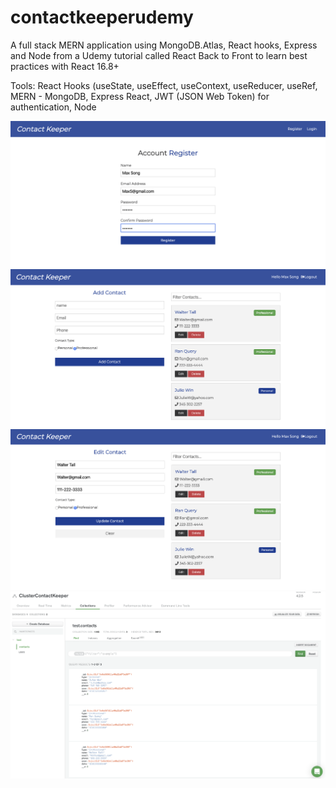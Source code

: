 # contactkeeperudemy

A full stack MERN application using MongoDB.Atlas, React hooks, Express and Node from a Udemy tutorial called React Back to Front to learn best practices with React 16.8+


Tools: React Hooks (useState, useEffect, useContext, useReducer, useRef, MERN - MongoDB, Express React, JWT (JSON Web Token) for authentication, Node

![](assets/registration.png)
![](assets/addContact.png)
![](assets/update.png)
![](assets/mongo.png)

